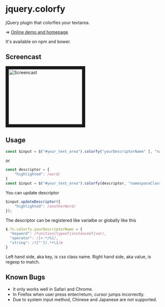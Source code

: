# jquery.colorfy
jQuery plugin that colorfies your textarea.

=> [Online demo and homepage](http://cheunghy.github.io/jquery.colorfy/)

It's available on npm and bower.

## Screencast
<a href="http://www.youtube.com/watch?feature=player_embedded&v=b1Lu_qKrLZ0
" target="_blank"><img src="http://img.youtube.com/vi/b1Lu_qKrLZ0/0.jpg"
alt="Screencast" width="240" height="180" border="10" /></a>

## Usage
``` javascript
const $input = $("#your_text_area").colorfy("yourDescriptorName" [, "namespaceClassName"]);
```
or 
``` javascript
const descriptor = {
	"highlighted": /word/
}
const $input = $("#your_text_area").colorfy(descriptor, "namespaceClassName");
```
You can update descriptor
``` javascript
$input.updateDescriptor({
	"highlighted": /anotherWord/
});
```
The descriptor can be registered like varialbe or globally like this
``` javascript
$.fn.colorfy.yourDescriptorName = {
  "keyword": /function|typeof|instanceof|var/,
  "operator": /[+-*/%]/,
  "string": /(["']).*+\1/m
}
```
Left hand side, aka key, is css class name.
Right hand side, aka value, is regexp to match.

## Known Bugs
* It only works well in Safari and Chrome.
* In Firefox when user press enter/return, cursor jumps incorrectly.
* Due to system input method, Chinese and Japanese are not supported.
